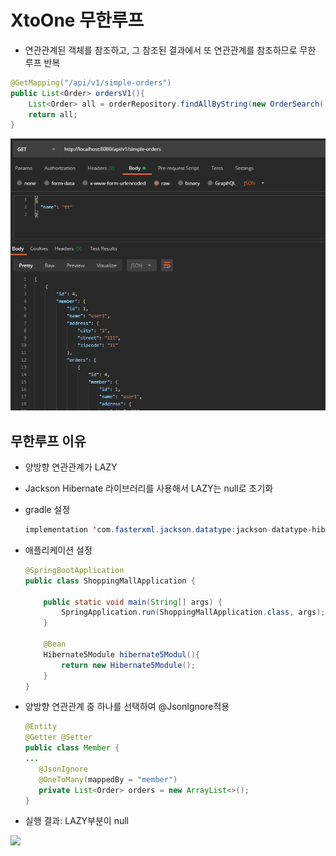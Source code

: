 # XtoOne 무한루프
* 연관관계된 객체를 참조하고, 그 참조된 결과에서 또 연관관계를 참조하므로 무한 루프 반복
```java
@GetMapping("/api/v1/simple-orders")
public List<Order> ordersV1(){
    List<Order> all = orderRepository.findAllByString(new OrderSearch());
    return all;
}
```

![](../imgs/주문조회1.png)

## 무한루프 이유
* 양방향 연관관계가 LAZY
* Jackson Hibernate 라이브러리를 사용해서 LAZY는 null로 초기화
* gradle 설정
    ```java
    implementation 'com.fasterxml.jackson.datatype:jackson-datatype-hibernate5'
    ```
* 애플리케이션 설정
    ```java
    @SpringBootApplication
    public class ShoppingMallApplication {
    
    	public static void main(String[] args) {
    		SpringApplication.run(ShoppingMallApplication.class, args);
    	}
    
    	@Bean
    	Hibernate5Module hibernate5Modul(){
    		return new Hibernate5Module();
    	}
    }
    ```
 * 양방향 연관관계 중 하나를 선택하여 @JsonIgnore적용
    ```java
   @Entity
   @Getter @Setter
   public class Member {
   ...
       @JsonIgnore
       @OneToMany(mappedBy = "member")
       private List<Order> orders = new ArrayList<>();
   }
   ```
   
 * 실행 결과: LAZY부분이 null
 
 ![](../imgs/주문조회2.png)